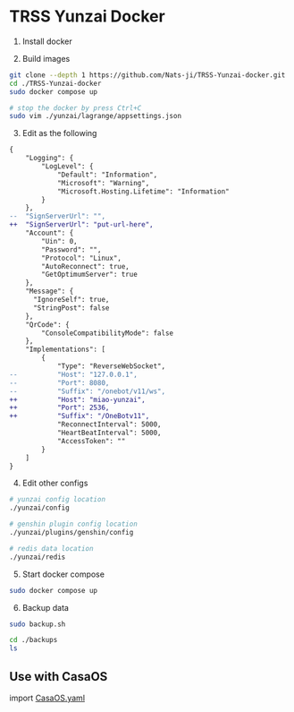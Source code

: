 # TRSS Yunzai Docker

1. Install docker

2. Build images

```sh
git clone --depth 1 https://github.com/Nats-ji/TRSS-Yunzai-docker.git
cd ./TRSS-Yunzai-docker
sudo docker compose up

# stop the docker by press Ctrl+C
sudo vim ./yunzai/lagrange/appsettings.json
```

3. Edit as the following

```diff
{
    "Logging": {
        "LogLevel": {
            "Default": "Information",
            "Microsoft": "Warning",
            "Microsoft.Hosting.Lifetime": "Information"
        }
    },
--  "SignServerUrl": "",
++  "SignServerUrl": "put-url-here",
    "Account": {
        "Uin": 0,
        "Password": "",
        "Protocol": "Linux",
        "AutoReconnect": true,
        "GetOptimumServer": true
    },
    "Message": {
      "IgnoreSelf": true,
      "StringPost": false
    },
    "QrCode": {
        "ConsoleCompatibilityMode": false
    },
    "Implementations": [
        {
            "Type": "ReverseWebSocket",
--          "Host": "127.0.0.1",
--          "Port": 8080,
--          "Suffix": "/onebot/v11/ws",
++          "Host": "miao-yunzai",
++          "Port": 2536,
++          "Suffix": "/OneBotv11",
            "ReconnectInterval": 5000,
            "HeartBeatInterval": 5000,
            "AccessToken": ""
        }
    ]
}
```

4. Edit other configs
```sh
# yunzai config location
./yunzai/config

# genshin plugin config location
./yunzai/plugins/genshin/config

# redis data location
./yunzai/redis
```

5. Start docker compose
```sh
sudo docker compose up
```

6. Backup data
```sh
sudo backup.sh

cd ./backups
ls
```

## Use with CasaOS

import [CasaOS.yaml](./CasaOS.yaml)
